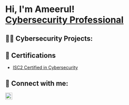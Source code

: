 <h1>Hi, I'm Ameerul! <br/><a href="https://www.linkedin.com/in/ameerularieff/">Cybersecurity Professional</a></h1>

<h2>👨‍💻 Cybersecurity Projects:</h2>

<h2>📄 Certifications</h2>

 - [ISC2 Certified in Cybersecurity](https://github.com/ameerularieff/certifications/blob/main/ISC2%20CC%20Certificate.pdf)

<h2> 🤳 Connect with me:</h2>

[<img align="left" alt="JoshMadakor | LinkedIn" width="22px" src="https://cdn.jsdelivr.net/npm/simple-icons@v3/icons/linkedin.svg" />][linkedin]

[linkedin]: https://linkedin.com/in/ameerularieff/
